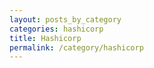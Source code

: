 ```yaml
---
layout: posts_by_category
categories: hashicorp
title: Hashicorp
permalink: /category/hashicorp
---
```

